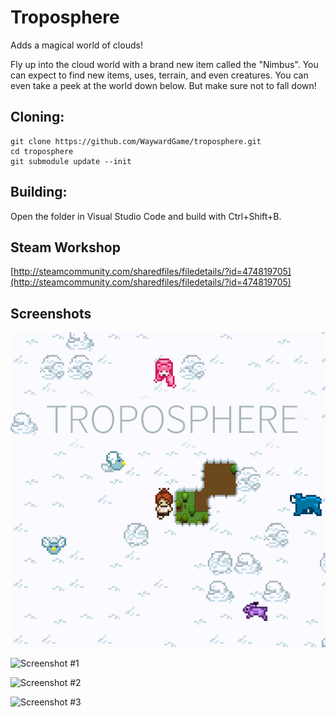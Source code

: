 # Troposphere
Adds a magical world of clouds!

Fly up into the cloud world with a brand new item called the "Nimbus". You can expect to find new items, uses, terrain, and even creatures. You can even take a peek at the world down below. But make sure not to fall down!

## Cloning:
```
git clone https://github.com/WaywardGame/troposphere.git
cd troposphere
git submodule update --init
```

## Building:
Open the folder in Visual Studio Code and build with Ctrl+Shift+B.

## Steam Workshop
[http://steamcommunity.com/sharedfiles/filedetails/?id=474819705](http://steamcommunity.com/sharedfiles/filedetails/?id=474819705)

## Screenshots
![Troposphere](https://raw.githubusercontent.com/WaywardGame/troposphere/master/mod.png "Troposphere")

![Screenshot #1](http://images.akamai.steamusercontent.com/ugc/312243491181374883/56954CC691456ED424E278572B7D9464DD6F1FEC/ "Screenshot #1")

![Screenshot #2](http://images.akamai.steamusercontent.com/ugc/312243491181374909/8C1404CAB4EA14D4AF2225CC0570A694DC5E86A8/ "Screenshot #2")

![Screenshot #3](http://images.akamai.steamusercontent.com/ugc/312243491181374943/36AEBEDCADFB2B9CC2F1F72500BCEA02BF3FD7C9/ "Screenshot #3")
